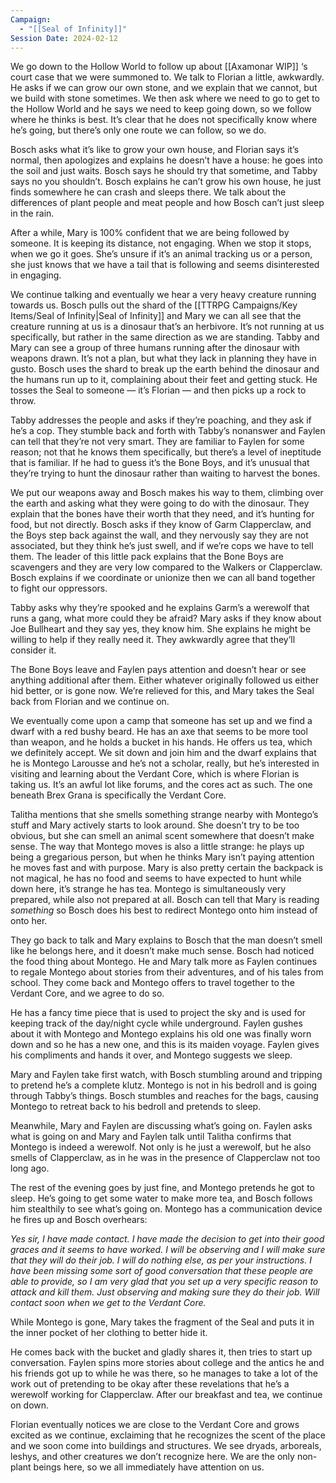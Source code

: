 ```yaml
---
Campaign:
  - "[[Seal of Infinity]]"
Session Date: 2024-02-12
---
```

We go down to the Hollow World to follow up about [[Axamonar WIP]] ‘s court case that we were summoned to. We talk to Florian a little, awkwardly. He asks if we can grow our own stone, and we explain that we cannot, but we build with stone sometimes. We then ask where we need to go to get to the Hollow World and he says we need to keep going down, so we follow where he thinks is best. It’s clear that he does not specifically know where he’s going, but there’s only one route we can follow, so we do.

Bosch asks what it’s like to grow your own house, and Florian says it’s normal, then apologizes and explains he doesn’t have a house: he goes into the soil and just waits. Bosch says he should try that sometime, and Tabby says no you shouldn’t. Bosch explains he can’t grow his own house, he just finds somewhere he can crash and sleeps there. We talk about the differences of plant people and meat people and how Bosch can’t just sleep in the rain.

After a while, Mary is 100% confident that we are being followed by someone. It is keeping its distance, not engaging. When we stop it stops, when we go it goes. She’s unsure if it’s an animal tracking us or a person, she just knows that we have a tail that is following and seems disinterested in engaging.

We continue talking and eventually we hear a very heavy creature running towards us. Bosch pulls out the shard of the [[TTRPG Campaigns/Key Items/Seal of Infinity|Seal of Infinity]] and Mary we can all see that the creature running at us is a dinosaur that’s an herbivore. It’s not running at us specifically, but rather in the same direction as we are standing. Tabby and Mary can see a group of three humans running after the dinosaur with weapons drawn. It’s not a plan, but what they lack in planning they have in gusto. Bosch uses the shard to break up the earth behind the dinosaur and the humans run up to it, complaining about their feet and getting stuck. He tosses the Seal to someone — it’s Florian — and then picks up a rock to throw.

Tabby addresses the people and asks if they’re poaching, and they ask if he’s a cop. They stumble back and forth with Tabby’s nonanswer and Faylen can tell that they’re not very smart. They are familiar to Faylen for some reason; not that he knows them specifically, but there’s a level of ineptitude that is familiar. If he had to guess it’s the Bone Boys, and it’s unusual that they’re trying to hunt the dinosaur rather than waiting to harvest the bones.

We put our weapons away and Bosch makes his way to them, climbing over the earth and asking what they were going to do with the dinosaur. They explain that the bones have their worth that they need, and it’s hunting for food, but not directly. Bosch asks if they know of Garm Clapperclaw, and the Boys step back against the wall, and they nervously say they are not associated, but they think he’s just swell, and if we’re cops we have to tell them. The leader of this little pack explains that the Bone Boys are scavengers and they are very low compared to the Walkers or Clapperclaw. Bosch explains if we coordinate or unionize then we can all band together to fight our oppressors.

Tabby asks why they’re spooked and he explains Garm’s a werewolf that runs a gang, what more could they be afraid? Mary asks if they know about Joe Bullheart and they say yes, they know him. She explains he might be willing to help if they really need it. They awkwardly agree that they’ll consider it.

The Bone Boys leave and Faylen pays attention and doesn’t hear or see anything additional after them. Either whatever originally followed us either hid better, or is gone now. We’re relieved for this, and Mary takes the Seal back from Florian and we continue on.

We eventually come upon a camp that someone has set up and we find a dwarf with a red bushy beard. He has an axe that seems to be more tool than weapon, and he holds a bucket in his hands. He offers us tea, which we definitely accept. We sit down and join him and the dwarf explains that he is Montego Larousse and he’s not a scholar, really, but he’s interested in visiting and learning about the Verdant Core, which is where Florian is taking us. It’s an awful lot like forums, and the cores act as such. The one beneath Brex Grana is specifically the Verdant Core.

Talitha mentions that she smells something strange nearby with Montego’s stuff and Mary actively starts to look around. She doesn’t try to be too obvious, but she can smell an animal scent somewhere that doesn’t make sense. The way that Montego moves is also a little strange: he plays up being a gregarious person, but when he thinks Mary isn’t paying attention he moves fast and with purpose. Mary is also pretty certain the backpack is not magical, he has no food and seems to have expected to hunt while down here, it’s strange he has tea. Montego is simultaneously very prepared, while also not prepared at all. Bosch can tell that Mary is reading _something_ so Bosch does his best to redirect Montego onto him instead of onto her.

They go back to talk and Mary explains to Bosch that the man doesn’t smell like he belongs here, and it doesn’t make much sense. Bosch had noticed the food thing about Montego. He and Mary talk more as Faylen continues to regale Montego about stories from their adventures, and of his tales from school. They come back and Montego offers to travel together to the Verdant Core, and we agree to do so.

He has a fancy time piece that is used to project the sky and is used for keeping track of the day/night cycle while underground. Faylen gushes about it with Montego and Montego explains his old one was finally worn down and so he has a new one, and this is its maiden voyage. Faylen gives his compliments and hands it over, and Montego suggests we sleep.

Mary and Faylen take first watch, with Bosch stumbling around and tripping to pretend he’s a complete klutz. Montego is not in his bedroll and is going through Tabby’s things. Bosch stumbles and reaches for the bags, causing Montego to retreat back to his bedroll and pretends to sleep.

Meanwhile, Mary and Faylen are discussing what’s going on. Faylen asks what is going on and Mary and Faylen talk until Talitha confirms that Montego is indeed a werewolf. Not only is he just a werewolf, but he also smells of Clapperclaw, as in he was in the presence of Clapperclaw not too long ago.

The rest of the evening goes by just fine, and Montego pretends he got to sleep. He’s going to get some water to make more tea, and Bosch follows him stealthily to see what’s going on. Montego has a communication device he fires up and Bosch overhears:

_Yes sir, I have made contact. I have made the decision to get into their good graces and it seems to have worked. I will be observing and I will make sure that they will do their job. I will do nothing else, as per your instructions. I have been missing some sort of good conversation that these people are able to provide, so I am very glad that you set up a very specific reason to attack and kill them. Just observing and making sure they do their job. Will contact soon when we get to the Verdant Core._

While Montego is gone, Mary takes the fragment of the Seal and puts it in the inner pocket of her clothing to better hide it.

He comes back with the bucket and gladly shares it, then tries to start up conversation. Faylen spins more stories about college and the antics he and his friends got up to while he was there, so he manages to take a lot of the work out of pretending to be okay after these revelations that he’s a werewolf working for Clapperclaw. After our breakfast and tea, we continue on down.

Florian eventually notices we are close to the Verdant Core and grows excited as we continue, exclaiming that he recognizes the scent of the place and we soon come into buildings and structures. We see dryads, arboreals, leshys, and other creatures we don’t recognize here. We are the only non-plant beings here, so we all immediately have attention on us.